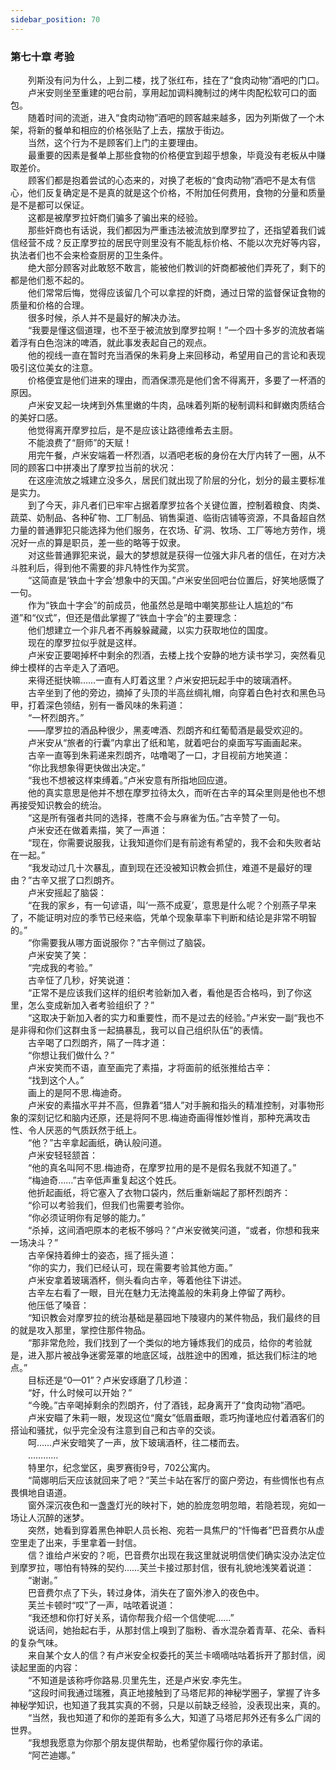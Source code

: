 ```yaml
---
sidebar_position: 70
---
```

### 第七十章 考验  


　　列斯没有问为什么，上到二楼，找了张红布，挂在了“食肉动物”酒吧的门口。  
　　卢米安则坐至重建的吧台前，享用起加调料腌制过的烤牛肉配松软可口的面包。  
　　随着时间的流逝，进入“食肉动物”酒吧的顾客越来越多，因为列斯做了一个木架，将新的餐单和相应的价格张贴了上去，摆放于街边。  
　　当然，这个行为不是顾客们上门的主要理由。  
　　最重要的因素是餐单上那些食物的价格便宜到超乎想象，毕竟没有老板从中赚取差价。  
　　顾客们都是抱着尝试的心态来的，对换了老板的“食肉动物”酒吧不是太有信心，他们反复确定是不是真的就是这个价格，不附加任何费用，食物的分量和质量是不是都可以保证。  
　　这都是被摩罗拉奸商们骗多了骗出来的经验。  
　　那些奸商也有话说，我们都因为严重违法被流放到摩罗拉了，还指望着我们诚信经营不成？反正摩罗拉的居民守则里没有不能乱标价格、不能以次充好等内容，执法者们也不会来检查厨房的卫生条件。  
　　绝大部分顾客对此敢怒不敢言，能被他们教训的奸商都被他们弄死了，剩下的都是他们惹不起的。  
　　他们常常后悔，觉得应该留几个可以拿捏的奸商，通过日常的监督保证食物的质量和价格的合理。  
　　很多时候，杀人并不是最好的解决办法。  
　　“我要是懂这個道理，也不至于被流放到摩罗拉啊！”一个四十多岁的流放者端着浮有白色泡沫的啤酒，就此事发表起自己的观点。  
　　他的视线一直在暂时充当酒保的朱莉身上来回移动，希望用自己的言论和表现吸引这位美女的注意。  
　　价格便宜是他们进来的理由，而酒保漂亮是他们舍不得离开，多要了一杯酒的原因。  
　　卢米安叉起一块烤到外焦里嫩的牛肉，品味着列斯的秘制调料和鲜嫩肉质结合的美好口感。  
　　他觉得离开摩罗拉后，是不是应该让路德维希去主厨。  
　　不能浪费了“厨师”的天赋！  
　　用完午餐，卢米安端着一杯烈酒，以酒吧老板的身份在大厅内转了一圈，从不同的顾客口中拼凑出了摩罗拉当前的状况：  
　　在这座流放之城建立没多久，居民们就出现了阶层的分化，划分的最主要标准是实力。  
　　到了今天，非凡者们已牢牢占据着摩罗拉各个关键位置，控制着粮食、肉类、蔬菜、奶制品、各种矿物、工厂制品、销售渠道、临街店铺等资源，不具备超自然力量的普通罪犯只能选择为他们服务，在农场、矿洞、牧场、工厂等地方劳作，境况好一点的算是职员，差一些的略等于奴隶。  
　　对这些普通罪犯来说，最大的梦想就是获得一位强大非凡者的信任，在对方决斗胜利后，得到他不需要的非凡特性作为奖赏。  
　　“这简直是‘铁血十字会’想象中的天国。”卢米安坐回吧台位置后，好笑地感慨了一句。  
　　作为“铁血十字会”的前成员，他虽然总是暗中嘲笑那些让人尴尬的“布道”和“仪式”，但还是借此掌握了“铁血十字会”的主要理念：  
　　他们想建立一个非凡者不再躲躲藏藏，以实力获取地位的国度。  
　　现在的摩罗拉似乎就是这样。  
　　卢米安正要喝掉杯中剩余的烈酒，去楼上找个安静的地方读书学习，突然看见绅士模样的古辛走入了酒吧。  
　　来得还挺快嘛……一直有人盯着这里？卢米安把玩起手中的玻璃酒杯。  
　　古辛坐到了他的旁边，摘掉了头顶的半高丝绸礼帽，向穿着白色衬衣和黑色马甲，打着深色领结，别有一番风味的朱莉道：  
　　“一杯烈朗齐。”  
　　——摩罗拉的酒品种很少，黑麦啤酒、烈朗齐和红葡萄酒是最受欢迎的。  
　　卢米安从“旅者的行囊”内拿出了纸和笔，就着吧台的桌面写写画画起来。  
　　古辛一直等到朱莉递来烈朗齐，咕噜喝了一口，才目视前方地笑道：  
　　“你比我想象得更快做出决定。”  
　　“我也不想被这样束缚着。”卢米安意有所指地回应道。  
　　他的真实意思是他并不想在摩罗拉待太久，而听在古辛的耳朵里则是他也不想再接受知识教会的统治。  
　　“这是所有强者共同的选择，苍鹰不会与麻雀为伍。”古辛赞了一句。  
　　卢米安还在做着素描，笑了一声道：  
　　“现在，你需要说服我，让我知道你们是有前途有希望的，我不会和失败者站在一起。”  
　　“我发动过几十次暴乱，直到现在还没被知识教会抓住，难道不是最好的理由？”古辛又抿了口烈朗齐。  
　　卢米安摇起了脑袋：  
　　“在我的家乡，有一句谚语，叫‘一燕不成夏’，意思是什么呢？个别燕子早来了，不能证明对应的季节已经来临，凭单个现象草率下判断和结论是非常不明智的。”  
　　“你需要我从哪方面说服你？”古辛侧过了脑袋。  
　　卢米安笑了笑：  
　　“完成我的考验。”  
　　古辛怔了几秒，好笑说道：  
　　“正常不是应该我们这样的组织考验新加入者，看他是否合格吗，到了你这里，怎么变成新加入者考验组织了？”  
　　“这取决于新加入者的实力和重要性，而不是过去的经验。”卢米安一副“我也不是非得和你们这群虫豸一起搞暴乱，我可以自己组织队伍”的表情。  
　　古辛喝了口烈朗齐，隔了一阵才道：  
　　“你想让我们做什么？”  
　　卢米安笑而不语，直至画完了素描，才将面前的纸张推给古辛：  
　　“找到这个人。”  
　　画上的是阿不思.梅迪奇。  
　　卢米安的素描水平并不高，但靠着“猎人”对手腕和指头的精准控制，对事物形象的深刻记忆和脑内还原，还是将阿不思.梅迪奇画得惟妙惟肖，那种充满攻击性、令人厌恶的气质跃然于纸上。  
　　“他？”古辛拿起画纸，确认般问道。  
　　卢米安轻轻颔首：  
　　“他的真名叫阿不思.梅迪奇，在摩罗拉用的是不是假名我就不知道了。”  
　　“梅迪奇……”古辛低声重复起这个姓氏。  
　　他折起画纸，将它塞入了衣物口袋内，然后重新端起了那杯烈朗齐：  
　　“伱可以考验我们，但我们也需要考验你。  
　　“你必须证明你有足够的能力。”  
　　“杀掉，这间酒吧原本的老板不够吗？”卢米安微笑问道，“或者，你想和我来一场决斗？”  
　　古辛保持着绅士的姿态，摇了摇头道：  
　　“你的实力，我们已经认可，现在需要考验其他方面。”  
　　卢米安拿着玻璃酒杯，侧头看向古辛，等着他往下讲述。  
　　古辛左右看了一眼，目光在魅力无法掩盖般的朱莉身上停留了两秒。  
　　他压低了嗓音：  
　　“知识教会对摩罗拉的统治基础是墓园地下陵寝内的某件物品，我们最终的目的就是攻入那里，掌控住那件物品。  
　　“那非常危险，我们找到了一个类似的地方锤炼我们的成员，给你的考验就是，进入那片被战争迷雾笼罩的地底区域，战胜途中的困难，抵达我们标注的地点。”  
　　目标还是“0—01”？卢米安琢磨了几秒道：  
　　“好，什么时候可以开始？”  
　　“今晚。”古辛喝掉剩余的烈朗齐，付了酒钱，起身离开了“食肉动物”酒吧。  
　　卢米安瞄了朱莉一眼，发现这位“魔女”低眉垂眼，乖巧拘谨地应付着酒客们的搭讪和骚扰，似乎完全没有注意到自己和古辛的交谈。  
　　呵……卢米安暗笑了一声，放下玻璃酒杯，往二楼而去。  
　　…………  
　　特里尔，纪念堂区，奥罗赛街9号，702公寓内。  
　　“简娜明后天应该就回来了吧？”芙兰卡站在客厅的窗户旁边，有些惆怅也有点畏惧地自语道。  
　　窗外深沉夜色和一盏盏灯光的映衬下，她的脸庞忽明忽暗，若隐若现，宛如一场让人沉醉的迷梦。  
　　突然，她看到穿着黑色神职人员长袍、宛若一具焦尸的“忏悔者”巴音费尔从虚空里走了出来，手里拿着一封信。  
　　信？谁给卢米安的？呃，巴音费尔出现在我这里就说明信使们确实没办法定位到摩罗拉，哪怕有特殊的契约……芙兰卡接过那封信，很有礼貌地浅笑着说道：  
　　“谢谢。”  
　　巴音费尔点了下头，转过身体，消失在了窗外渗入的夜色中。  
　　芙兰卡顿时“哎”了一声，咕哝着说道：  
　　“我还想和你打好关系，请你帮我介绍一个信使呢……”  
　　说话间，她抬起右手，从那封信上嗅到了脂粉、香水混杂着青草、花朵、香料的复杂气味。  
　　来自某个女人的信？有卢米安全权委托的芙兰卡嘀嘀咕咕着拆开了那封信，阅读起里面的内容：  
　　“不知道是该称呼你路易.贝里先生，还是卢米安.李先生。  
　　“这段时间我通过瑞雅，真正地接触到了马塔尼邦的神秘学圈子，掌握了许多神秘学知识，也知道了我其实真的不弱，只是以前缺乏经验，没表现出来，真的。  
　　“当然，我也知道了和你的差距有多么大，知道了马塔尼邦外还有多么广阔的世界。  
　　“我想我愿意为你那个朋友提供帮助，也希望你履行你的承诺。  
　　“阿芒迪娜。”  
